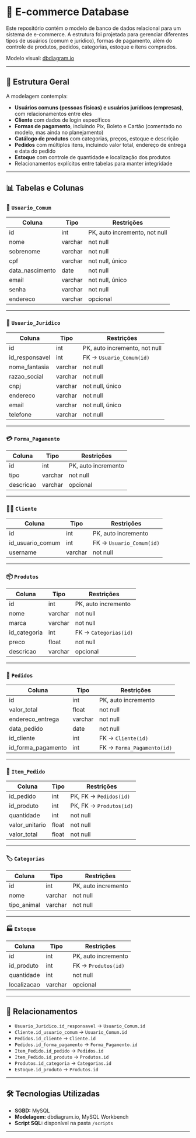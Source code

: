 # 🛒 E-commerce Database

Este repositório contém o modelo de banco de dados relacional para um sistema de e-commerce. A estrutura foi projetada para gerenciar diferentes tipos de usuários (comum e jurídico), formas de pagamento, além do controle de produtos, pedidos, categorias, estoque e itens comprados.

Modelo visual: [dbdiagram.io](https://dbdiagram.io/d/Projeto-Pet-Senai-6824d5045b2fc4582f9f8c42)

---

## 📐 Estrutura Geral

A modelagem contempla:

- **Usuários comuns (pessoas físicas) e usuários jurídicos (empresas)**, com relacionamentos entre eles
- **Cliente** com dados de login específicos
- **Formas de pagamento**, incluindo Pix, Boleto e Cartão (comentado no modelo, mas ainda no planejamento)
- **Catálogo de produtos** com categorias, preços, estoque e descrição
- **Pedidos** com múltiplos itens, incluindo valor total, endereço de entrega e data do pedido
- **Estoque** com controle de quantidade e localização dos produtos
- Relacionamentos explícitos entre tabelas para manter integridade

---

## 📊 Tabelas e Colunas

### 👤 `Usuario_Comum`

| Coluna          | Tipo         | Restrições                         |
|-----------------|--------------|------------------------------------|
| id              | int          | PK, auto incremento, not null      |
| nome            | varchar      | not null                           |
| sobrenome       | varchar      | not null                           |
| cpf             | varchar      | not null, único                    |
| data_nascimento | date         | not null                           |
| email           | varchar      | not null, único                    |
| senha           | varchar      | not null                           |
| endereco        | varchar      | opcional                           |

---

### 🏢 `Usuario_Juridico`

| Coluna         | Tipo     | Restrições                       |
|----------------|----------|----------------------------------|
| id             | int      | PK, auto incremento, not null    |
| id_responsavel | int      | FK → `Usuario_Comum(id)`         |
| nome_fantasia  | varchar  | not null                         |
| razao_social   | varchar  | not null                         |
| cnpj           | varchar  | not null, único                  |
| endereco       | varchar  | not null                         |
| email          | varchar  | not null, único                  |
| telefone       | varchar  | not null                         |

---

### 💳 `Forma_Pagamento`

| Coluna     | Tipo     | Restrições         |
|------------|----------|--------------------|
| id         | int      | PK, auto incremento|
| tipo       | varchar  | not null           |
| descricao  | varchar  | opcional           |

---

### 🧑‍💻 `Cliente`

| Coluna             | Tipo     | Restrições                            |
|--------------------|----------|---------------------------------------|
| id                 | int      | PK, auto incremento                   |
| id_usuario_comum   | int      | FK → `Usuario_Comum(id)`              |
| username           | varchar  | not null                              |

---

### 📦 `Produtos`

| Coluna     | Tipo     | Restrições                    |
|------------|----------|-------------------------------|
| id         | int      | PK, auto incremento           |
| nome       | varchar  | not null                      |
| marca      | varchar  | not null                      |
| id_categoria | int    | FK → `Categorias(id)`         |
| preco      | float    | not null                      |
| descricao  | varchar  | opcional                      |

---

### 🛒 `Pedidos`

| Coluna             | Tipo     | Restrições                            |
|--------------------|----------|---------------------------------------|
| id                 | int      | PK, auto incremento                   |
| valor_total        | float    | not null                              |
| endereco_entrega   | varchar  | not null                              |
| data_pedido        | date     | not null                              |
| id_cliente         | int      | FK → `Cliente(id)`                    |
| id_forma_pagamento | int      | FK → `Forma_Pagamento(id)`            |

---

### 📝 `Item_Pedido`

| Coluna             | Tipo     | Restrições                            |
|--------------------|----------|---------------------------------------|
| id_pedido          | int      | PK, FK → `Pedidos(id)`                |
| id_produto         | int      | PK, FK → `Produtos(id)`               |
| quantidade         | int      | not null                              |
| valor_unitario     | float    | not null                              |
| valor_total        | float    | not null                              |

---

### 🏷️ `Categorias`

| Coluna             | Tipo     | Restrições                            |
|--------------------|----------|---------------------------------------|
| id                 | int      | PK, auto incremento                   |
| nome               | varchar  | not null                              |
| tipo_animal        | varchar  | not null                              |

---

### 🏭 `Estoque`

| Coluna             | Tipo     | Restrições                            |
|--------------------|----------|---------------------------------------|
| id                 | int      | PK, auto incremento                   |
| id_produto         | int      | FK → `Produtos(id)`                   |
| quantidade         | int      | not null                              |
| localizacao        | varchar  | opcional                              |

---

## 🔗 Relacionamentos

- `Usuario_Juridico.id_responsavel` → `Usuario_Comum.id`
- `Cliente.id_usuario_comum` → `Usuario_Comum.id`
- `Pedidos.id_cliente` → `Cliente.id`
- `Pedidos.id_forma_pagamento` → `Forma_Pagamento.id`
- `Item_Pedido.id_pedido` → `Pedidos.id`
- `Item_Pedido.id_produto` → `Produtos.id`
- `Produtos.id_categoria` → `Categorias.id`
- `Estoque.id_produto` → `Produtos.id`

---

## 🛠️ Tecnologias Utilizadas

- **SGBD:** MySQL
- **Modelagem:** dbdiagram.io, MySQL Workbench
- **Script SQL:** disponível na pasta `/scripts`

---
